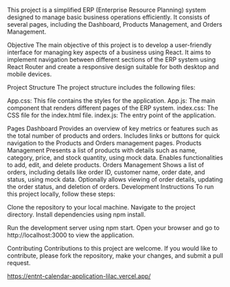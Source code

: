 This project is a simplified ERP (Enterprise Resource Planning) system designed to manage basic business operations efficiently. It consists of several pages, including the Dashboard, Products Management, and Orders Management.

Objective
The main objective of this project is to develop a user-friendly interface for managing key aspects of a business using React. It aims to implement navigation between different sections of the ERP system using React Router and create a responsive design suitable for both desktop and mobile devices.

Project Structure
The project structure includes the following files:

App.css: This file contains the styles for the application. App.js: The main component that renders different pages of the ERP system. index.css: The CSS file for the index.html file. index.js: The entry point of the application.

Pages
Dashboard Provides an overview of key metrics or features such as the total number of products and orders. Includes links or buttons for quick navigation to the Products and Orders management pages. Products Management Presents a list of products with details such as name, category, price, and stock quantity, using mock data. Enables functionalities to add, edit, and delete products. Orders Management Shows a list of orders, including details like order ID, customer name, order date, and status, using mock data. Optionally allows viewing of order details, updating the order status, and deletion of orders. Development Instructions To run this project locally, follow these steps:

Clone the repository to your local machine. Navigate to the project directory. Install dependencies using npm install.

Run the development server using npm start. Open your browser and go to http://localhost:3000 to view the application.

Contributing
Contributions to this project are welcome. If you would like to contribute, please fork the repository, make your changes, and submit a pull request.

https://entnt-calendar-application-lilac.vercel.app/
